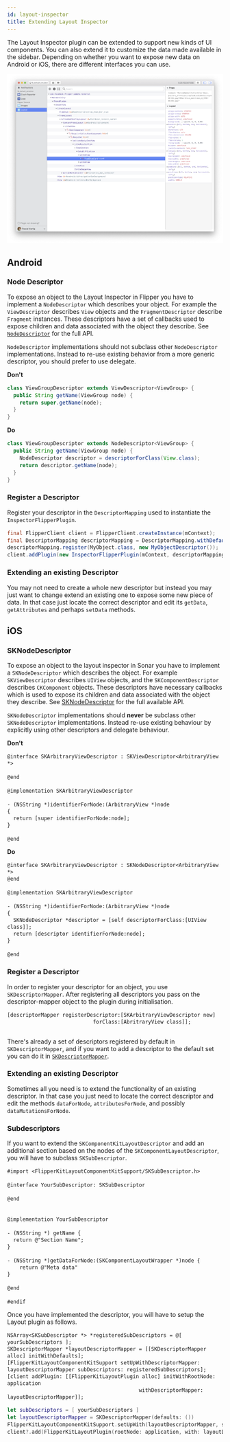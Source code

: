 ```yaml
---
id: layout-inspector
title: Extending Layout Inspector
---
```


The Layout Inspector plugin can be extended to support new kinds of UI components. You can also extend it to customize the data made available in the sidebar.
Depending on whether you want to expose new data on Android or iOS, there are different interfaces you can use.

![Layout Inspector](/docs/assets/layoutinspector.png)

## Android

### Node Descriptor
To expose an object to the Layout Inspector in Flipper you have to implement a `NodeDescriptor` which describes your object. For example the `ViewDescriptor` describes `View` objects and the `FragmentDescriptor` describe `Fragment` instances. These descriptors have a set of callbacks used to expose children and data associated with the object they describe. See [`NodeDescriptor`](https://github.com/facebook/flipper/blob/b0d2983bd440dc41ec67089e11acd394e6566b8f/android/src/main/java/com/facebook/flipper/plugins/inspector/NodeDescriptor.java) for the full API.

`NodeDescriptor` implementations should not subclass other `NodeDescriptor` implementations. Instead to re-use existing behavior from a more generic descriptor, you should prefer to use delegate.

**Don't**

```java
class ViewGroupDescriptor extends ViewDescriptor<ViewGroup> {
  public String getName(ViewGroup node) {
    return super.getName(node);
  }
}
```

**Do**

```java
class ViewGroupDescriptor extends NodeDescriptor<ViewGroup> {
  public String getName(ViewGroup node) {
    NodeDescriptor descriptor = descriptorForClass(View.class);
    return descriptor.getName(node);
  }
}
```

### Register a Descriptor

Register your descriptor in the `DescriptorMapping` used to instantiate the `InspectorFlipperPlugin`.

```java
final FlipperClient client = FlipperClient.createInstance(mContext);
final DescriptorMapping descriptorMapping = DescriptorMapping.withDefaults();
descriptorMapping.register(MyObject.class, new MyObjectDescriptor());
client.addPlugin(new InspectorFlipperPlugin(mContext, descriptorMapping));
```

### Extending an existing Descriptor

You may not need to create a whole new descriptor but instead you may just want to change extend an existing one to expose some new piece of data. In that case just locate the correct descriptor and edit its `getData`, `getAttributes` and perhaps `setData` methods.

## iOS

### SKNodeDescriptor

To expose an object to the layout inspector in Sonar you have to implement a `SKNodeDescriptor` which describes the object. For example `SKViewDescriptor` describes `UIView` objects, and the `SKComponentDescriptor` describes `CKComponent` objects. These descriptors have necessary callbacks which is used to expose its children and data associated with the object they describe. See [SKNodeDescriptor](https://github.com/facebook/flipper/blob/b0d2983bd440dc41ec67089e11acd394e6566b8f/iOS/Plugins/FlipperKitLayoutPlugin/FlipperKitLayoutPlugin/SKNodeDescriptor.h) for the full available API.

`SKNodeDescriptor` implementations should **never** be subclass other `SKNodeDescriptor` implementations. Instead re-use existing behaviour by explicitly using other descriptors and delegate behaviour.

**Don't**

```objc
@interface SKArbitraryViewDescriptor : SKViewDescriptor<ArbitraryView *>

@end

@implementation SKArbitraryViewDescriptor

- (NSString *)identifierForNode:(ArbitraryView *)node 
{
  return [super identifierForNode:node];
}

@end
```


**Do**

```objc
@interface SKArbitraryViewDescriptor : SKNodeDescriptor<ArbitraryView *>
@end

@implementation SKArbitraryViewDescriptor

- (NSString *)identifierForNode:(ArbitraryView *)node 
{
  SKNodeDescriptor *descriptor = [self descriptorForClass:[UIView class]];
  return [descriptor identifierForNode:node];
}

@end
```

### Register a Descriptor

In order to register your descriptor for an object, you use `SKDescriptorMapper`. After registering all descriptors you pass on the descriptor-mapper object to the plugin during initialisation.

```objc
[descriptorMapper registerDescriptor:[SKArbitraryViewDescriptor new]
                            forClass:[AbritraryView class]];
                                           
```

There's already a set of descriptors registered by default in
`SKDescriptorMapper`, and if you want to add a descriptor to the default set
you can do it in [`SKDescriptorMapper`](https://github.com/facebook/flipper/blob/b0d2983bd440dc41ec67089e11acd394e6566b8f/iOS/Plugins/FlipperKitLayoutPlugin/FlipperKitLayoutPlugin/SKDescriptorMapper.mm).

### Extending an existing Descriptor

Sometimes all you need is to extend the functionality of an existing descriptor. In that case you just need to locate the correct descriptor and edit the methods `dataForNode`, `attributesForNode`, and possibly `dataMutationsForNode`.


### Subdescriptors

If you want to extend the `SKComponentKitLayoutDescriptor` and add an additional section based on the nodes of the `SKComponentLayoutDescriptor`, you will have to subclass `SKSubDescriptor`.

```objc
#import <FlipperKitLayoutComponentKitSupport/SKSubDescriptor.h>

@interface YourSubDescriptor: SKSubDescriptor

@end


@implementation YourSubDescriptor

- (NSString *) getName {
  return @"Section Name";
}

- (NSString *)getDataForNode:(SKComponentLayoutWrapper *)node {
	return @"Meta data"
}

@end

#endif
```

Once you have implemented the descriptor, you will have to setup the Layout plugin as follows.

<!--DOCUSAURUS_CODE_TABS-->
<!--Objective-C-->
```objc
NSArray<SKSubDescriptor *> *registeredSubDescriptors = @[ yourSubDescriptors ];
SKDescriptorMapper *layoutDescriptorMapper = [[SKDescriptorMapper alloc] initWithDefaults];
[FlipperKitLayoutComponentKitSupport setUpWithDescriptorMapper: layoutDescriptorMapper subDescriptors: registeredSubDescriptors];
[client addPlugin: [[FlipperKitLayoutPlugin alloc] initWithRootNode: application
                                           withDescriptorMapper: layoutDescriptorMapper]];
```
<!--Swift-->
```swift
let subDescriptors = [ yourSubDescriptors ]
let layoutDescriptorMapper = SKDescriptorMapper(defaults: ())
FlipperKitLayoutComponentKitSupport.setUpWith(layoutDescriptorMapper, subDescriptors: subDescriptors)
client?.add(FlipperKitLayoutPlugin(rootNode: application, with: layoutDescriptorMapper!))

```
<!--END_DOCUSAURUS_CODE_TABS-->



